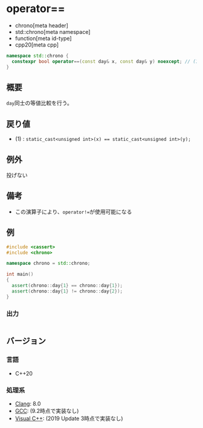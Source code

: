 # operator==
* chrono[meta header]
* std::chrono[meta namespace]
* function[meta id-type]
* cpp20[meta cpp]

```cpp
namespace std::chrono {
  constexpr bool operator==(const day& x, const day& y) noexcept; // (1) C++20
}
```

## 概要
`day`同士の等値比較を行う。


## 戻り値
- (1) : `static_cast<unsigned int>(x) == static_cast<unsigned int>(y);`


## 例外
投げない


## 備考
- この演算子により、`operator!=`が使用可能になる


## 例
```cpp example
#include <cassert>
#include <chrono>

namespace chrono = std::chrono;

int main()
{
  assert(chrono::day{1} == chrono::day{1});
  assert(chrono::day{1} != chrono::day{2});
}
```

### 出力
```
```

## バージョン
### 言語
- C++20

### 処理系
- [Clang](/implementation.md#clang): 8.0
- [GCC](/implementation.md#gcc): (9.2時点で実装なし)
- [Visual C++](/implementation.md#visual_cpp): (2019 Update 3時点で実装なし)
